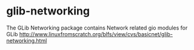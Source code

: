 # glib-networking
The GLib Networking package contains Network related gio modules for GLib http://www.linuxfromscratch.org/blfs/view/cvs/basicnet/glib-networking.html
